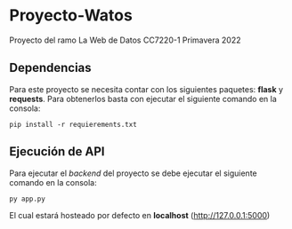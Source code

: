 # Proyecto-Watos
Proyecto del ramo La Web de Datos CC7220-1 Primavera 2022

## Dependencias
Para este proyecto se necesita contar con los siguientes paquetes: **flask** y **requests**. Para obtenerlos basta con ejecutar el siguiente comando en la consola:

```console
pip install -r requierements.txt
```
## Ejecución de API
Para ejecutar el *backend* del proyecto se debe ejecutar el siguiente comando en la consola:

```console
py app.py
```

El cual estará hosteado por defecto en **localhost** (http://127.0.0.1:5000)
